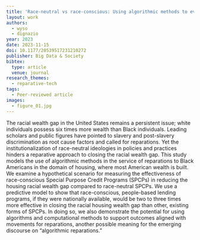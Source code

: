 ```yaml
---
title: 'Race-neutral vs race-conscious: Using algorithmic methods to evaluate the reparative potential of housing programs'
layout: work
authors:
  - wyso
  - dignazio
year: 2023
date: 2023-11-15
doi: 10.1177/20539517231210272
publisher: Big Data & Society
bibtex:
  type: article
  venue: journal
research_themes:
  - reparative-tech
tags:
  - Peer-reviewed article
images:
  - figure_01.jpg
---
```

The racial wealth gap in the United States remains a persistent issue; white individuals possess six times more wealth than Black individuals. Leading scholars and public figures have pointed to slavery and post-slavery discrimination as root cause factors and called for reparations. Yet the institutionalization of race-neutral ideologies in policies and practices hinders a reparative approach to closing the racial wealth gap. This study models the use of algorithmic methods in the service of reparations to Black Americans in the domain of housing, where most American wealth is built. We examine a hypothetical scenario for measuring the effectiveness of race-conscious Special Purpose Credit Programs (SPCPs) in reducing the housing racial wealth gap compared to race-neutral SPCPs. We use a predictive model to show that race-conscious, people-based lending programs, if they were nationally available, would be two to three times more effective in closing the racial housing wealth gap than other, existing forms of SPCPs. In doing so, we also demonstrate the potential for using algorithms and computational methods to support outcomes aligned with movements for reparations, another possible meaning for the emerging discourse on “algorithmic reparations.”